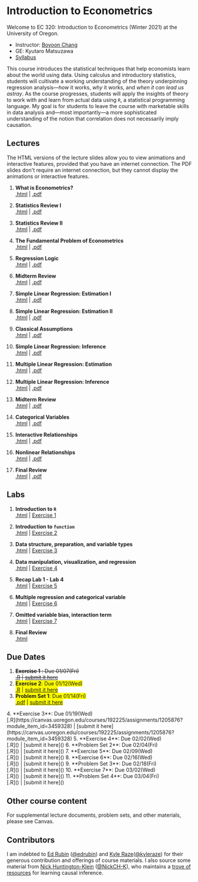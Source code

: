 # Introduction to Econometrics

Welcome to EC 320: Introduction to Econometrics (Winter 2021) at the University of Oregon.

- Instructor: [Boyoon Chang](https://bchang.me)
- GE: Kyutaro Matsuzawa
- [Syllabus](https://raw.githack.com/bchang2/ec320_w22/main/Syllabus/syllabus.pdf)


This course introduces the statistical techniques that help economists learn about the world using data. Using calculus and introductory statistics, students will cultivate a working understanding of the theory underpinning regression analysis&mdash;*how* it works, *why* it works, and *when it can lead us astray*. As the course progresses, students will apply the insights of theory to work with and learn from actual data using `R`, a statistical programming language. My goal is for students to leave the course with marketable skills in data analysis and&mdash;most importantly&mdash;a more sophisticated understanding of the notion that correlation does not necessarily imply causation.



## Lectures

The HTML versions of the lecture slides allow you to view animations and interactive features, provided that you have an internet connection. The PDF slides don't require an internet connection, but they cannot display the animations or interactive features.

1. **What is Econometrics?** <br> [.html](https://raw.githack.com/bchang2/ec320_w22/main/Lectures/01-Introduction/01-Introduction.html) | [.pdf](https://raw.githack.com/bchang2/ec320_w22/main/Lectures/01-Introduction/01-Introduction.pdf)

2. **Statistics Review I** <br> [.html](https://raw.githack.com/bchang2/ec320_w22/main/Lectures/02-Statistics_Review/02-Statistics_Review.html) | [.pdf](https://raw.githack.com/bchang2/ec320_w22/main/Lectures/02-Statistics_Review/02-Statistics_Review.pdf)

3. **Statistics Review II** <br> [.html](https://raw.githack.com/bchang2/ec320_w22/main/Lectures/03-Statistics_Review/03-Statistics_Review.html) | [.pdf](https://raw.githack.com/bchang2/ec320_w22/main/Lectures/03-Statistics_Review/03-Statistics_Review.pdf)

4. **The Fundamental Problem of Econometrics** <br> [.html](https://raw.githack.com/bchang2/ec320_w22/main/Lectures/04-Fundamental_Econometric_Problem/04-Fundamental_Econometric_Problem.html) | [.pdf](https://raw.githack.com/bchang2/ec320_w22/main/Lectures/04-Fundamental_Econometric_Problem/04-Fundamental_Econometric_Problem.pdf)

5. **Regression Logic** <br> [.html](https://raw.githack.com/bchang2/ec320_w22/main/Lectures/05-Regression_Logic/05-Regression_Logic.html) | [.pdf](https://raw.githack.com/bchang2/ec320_w22/main/Lectures/05-Regression_Logic/05-Regression_Logic.pdf)

6. **Midterm Review** <br> [.html](https://raw.githack.com/bchang2/ec320_w22/main/Lectures/06-Midterm_Review/06-Midterm_Review.html) | [.pdf](https://raw.githack.com/bchang2/ec320_w22/main/Lectures/06-Midterm_Review/06-Midterm_Review.pdf)

7. **Simple Linear Regression: Estimation I** <br> [.html](https://raw.githack.com/bchang2/ec320_w22/main/Lectures/02-Statistics_Review/02-Statistics_Review.html) | [.pdf]()

8. **Simple Linear Regression: Estimation II** <br> [.html](https://raw.githack.com/bchang2/ec320_w22/main/Lectures/02-Statistics_Review/02-Statistics_Review.html) | [.pdf]()

9. **Classical Assumptions** <br> [.html](https://raw.githack.com/bchang2/ec320_w22/main/Lectures/02-Statistics_Review/02-Statistics_Review.html) | [.pdf]()

10. **Simple Linear Regression: Inference** <br> [.html](https://raw.githack.com/bchang2/ec320_w22/main/Lectures/02-Statistics_Review/02-Statistics_Review.html) | [.pdf]()

11. **Multiple Linear Regression: Estimation** <br> [.html](https://raw.githack.com/bchang2/ec320_w22/main/Lectures/02-Statistics_Review/02-Statistics_Review.html) | [.pdf]()

12. **Multiple Linear Regression: Inference** <br> [.html](https://raw.githack.com/bchang2/ec320_w22/main/Lectures/02-Statistics_Review/02-Statistics_Review.html) | [.pdf]()

13. **Midterm Review** <br> [.html](https://raw.githack.com/bchang2/ec320_w22/main/Lectures/02-Statistics_Review/02-Statistics_Review.html) | [.pdf]()

14. **Categorical Variables** <br> [.html](https://raw.githack.com/bchang2/ec320_w22/main/Lectures/02-Statistics_Review/02-Statistics_Review.html) | [.pdf]()

15. **Interactive Relationships** <br> [.html](https://raw.githack.com/bchang2/ec320_w22/main/Lectures/02-Statistics_Review/02-Statistics_Review.html) | [.pdf]()

16. **Nonlinear Relationships** <br> [.html](https://raw.githack.com/bchang2/ec320_w22/main/Lectures/02-Statistics_Review/02-Statistics_Review.html) | [.pdf]()

17. **Final Review** <br> [.html](https://raw.githack.com/bchang2/ec320_w22/main/Lectures/02-Statistics_Review/02-Statistics_Review.html) | [.pdf]()

## Labs

1. **Introduction to `R`** <br> [.html](https://raw.githack.com/bchang2/ec320_w22/main/Labs/01-Introduction_R/01-Introduction_R.html) |
[Exercise 1](https://canvas.uoregon.edu/courses/192225/assignments/1212959)

1. **Introduction to `function`** <br> [.html](https://raw.githack.com/bchang2/ec320_w22/main/Labs/02-Introduction_function/02-Introduction_function.html) | [Exercise 2](https://canvas.uoregon.edu/courses/192225/assignments/1205874?module_item_id=3459330)

2. **Data structure, preparation, and variable types** <br> [.html](https://raw.githack.com/bchang2/ec320_w22/main/Labs/03-Introduction_data/03-Introduction_data.html) | [Exercise 3](https://canvas.uoregon.edu/courses/192225/assignments/1205876?module_item_id=3459328)

3. **Data manipulation, visualization, and regression**
<br> [.html]() | [Exercise 4]()

5. **Recap Lab 1 - Lab 4**
<br> [.html]() | [Exercise 5]()

6. **Multiple regression and categorical variable**
<br> [.html]() | [Exercise 6]()

7. **Omitted variable bias, interaction term**
<br> [.html]() | [Exercise 7]()

8. **Final Review** <br> [.html]() 

## Due Dates

1.  ~~**Exercise 1** : Due 01/07(Fri)~~
   <br>~~[.R](https://canvas.uoregon.edu/courses/192225/assignments/1212959) | [submit it here](https://canvas.uoregon.edu/courses/192225/assignments/1212959)~~ 
2. <span style="background-color:yellow">**Exercise 2**: Due 01/12(Wed) 
   <br>[.R](https://canvas.uoregon.edu/courses/192225/assignments/1205874?module_item_id=3459330) | [submit it here](https://canvas.uoregon.edu/courses/192225/assignments/1205874?module_item_id=3459330)
   </span>
3.  <span style="background-color:yellow">**Problem Set 1**: Due 01/14(Fri)
   <br>[.pdf](https://raw.githack.com/bchang2/ec320_w22/main/ProblemSets/PS1.pdf) | [submit it here](https://canvas.uoregon.edu/courses/192225/assignments/1205882?module_item_id=3494355)
   </span>
4.  **Exercise 3**: Due 01/19(Wed)
   <br> [.R](https://canvas.uoregon.edu/courses/192225/assignments/1205876?module_item_id=3459328) | [submit it here](https://canvas.uoregon.edu/courses/192225/assignments/1205876?module_item_id=3459328)
5.  **Exercise 4**: Due 02/02(Wed)
   <br> [.R]() | [submit it here]()
6.  **Problem Set 2**: Due 02/04(Fri)
   <br> [.R]() | [submit it here]()
7.  **Exercise 5**: Due 02/09(Wed)
   <br> [.R]() | [submit it here]()
8.  **Exercise 6**: Due 02/16(Wed)
   <br> [.R]() | [submit it here]()
9.  **Problem Set 3**: Due 02/18(Fri)
   <br> [.R]() | [submit it here]()
10. **Exercise 7**: Due 03/02(Wed)
   <br> [.R]() | [submit it here]()
11. **Problem Set 4**: Due 03/04(Fri)
   <br> [.R]() | [submit it here]()



## Other course content

For supplemental lecture documents, problem sets, and other materials, please see Canvas.

## Contributors

I am indebted to [Ed Rubin](http://edrub.in/) ([@edrubin](https://github.com/edrubin)) and [Kyle Raze](https://kyleraze.com/)([@kyleraze](https://github.com/kyleraze)) for their generous contribution and offerings of course materials. I also source some material from [Nick Huntington-Klein](https://nickchk.com/) ([@NickCH-K](https://github.com/NickCH-K)), who maintains a [trove of resources](https://nickchk.com/causalgraphs.html) for learning causal inference. 
